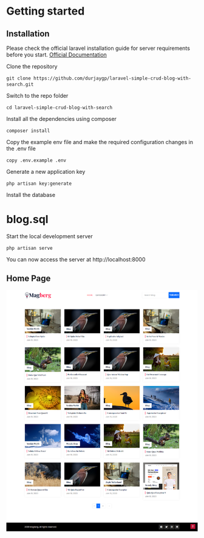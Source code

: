 # Getting started

## Installation

Please check the official laravel installation guide for server requirements before you start. [Official Documentation](https://laravel.com/docs/9.x)

Clone the repository

    git clone https://github.com/durjaygp/laravel-simple-crud-blog-with-search.git

Switch to the repo folder

    cd laravel-simple-crud-blog-with-search

Install all the dependencies using composer

    composer install

Copy the example env file and make the required configuration changes in the .env file

    copy .env.example .env

Generate a new application key

    php artisan key:generate


Install the database <h1>blog.sql</h1>


Start the local development server

    php artisan serve

You can now access the server at http://localhost:8000


## Home Page
![Screenshot](Blog-Magazine.png)
